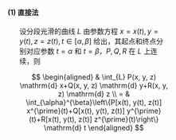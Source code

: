 <div style="float: left; width: 64%; padding: 1%;">

#### (1) 直接法
<ul>

设分段光滑的曲线 $L$ 由参数方程 $x=x(t), y=y(t), z=z(t), t \in[\alpha, \beta]$ 给出，其起点和终点分别对应参数 $t=\alpha$ 和 $t=\beta$，$P, Q, R$ 在 $L$ 上连续，则

$$
\begin{aligned}
& \int_{L} P(x, y, z) \mathrm{d} x+Q(x, y, z) \mathrm{d} y+R(x, y, z) \mathrm{d} z \\
= & \int_{\alpha}^{\beta}\left\{P[x(t), y(t), z(t)] x^{\prime}(t)+Q[x(t), y(t), z(t)] y^{\prime}(t)+R[x(t), y(t), z(t)] z^{\prime}(t)\right\} \mathrm{d} t
\end{aligned}
$$
</ul>
</div>
<div style="float: right; width: 26%; padding: 1%;">

</div>
<div style="clear: both;"></div>
